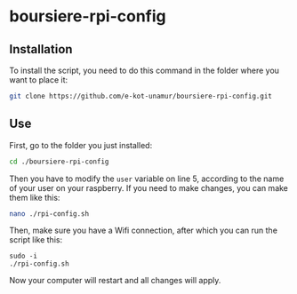 # boursiere-rpi-config
## Installation
To install the script, you need to do this command in the folder where you want to place it:
```sh
git clone https://github.com/e-kot-unamur/boursiere-rpi-config.git
```
## Use
First, go to the folder you just installed:
```sh
cd ./boursiere-rpi-config
```
Then you have to modify the `user` variable on line 5, according to the name of your user on your raspberry.
If you need to make changes, you can make them like this:
```sh
nano ./rpi-config.sh
```
Then, make sure you have a Wifi connection, after which you can run the script like this:
```
sudo -i
./rpi-config.sh
```
Now your computer will restart and all changes will apply.
